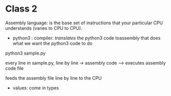 # Class 2

Assembly language: is the base set of instructions that your particular CPU understands (varies to CPU to CPU).

- python3 : compiler: _translates_ the python3 code toassembly that does what we want the python3 code to do

python3 sample.py

every line in sample.py, line by line -> assembly code --> executes assembly code file

feeds the assembly file line by line to the CPU

- values: come in types